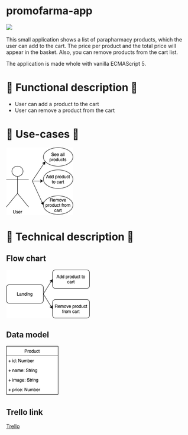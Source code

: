 # promofarma-app
![](https://www.primerempleo.com/storage/covers/08427211ddd9a99668f9fbe8546922b67fcb92cb.png)

This small application shows a list of parapharmacy products, which the user can add to the cart. The price per product and the total price will appear in the basket. Also, you can remove products from the cart list.

The application is made whole with vanilla ECMAScript 5.

# 💊 Functional description 💊
- User can add a product to the cart
- User can remove a product from the cart

# 💊 Use-cases 💊
![](./doc/use-cases.png)

# 💊 Technical description 💊
## Flow chart
![](./doc/flow-chart.png)

## Data model
![](./doc/data-model.png)

## Trello link
[Trello](https://trello.com/b/eLjfOwAW/promofarma)
